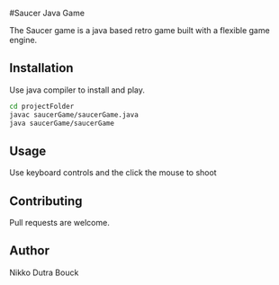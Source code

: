 #Saucer Java Game

The Saucer game is a java based retro game built with a flexible game engine.

## Installation

Use java compiler to install and play.

```bash
cd projectFolder
javac saucerGame/saucerGame.java
java saucerGame/saucerGame
```

## Usage
Use keyboard controls and the click the mouse to shoot

## Contributing
Pull requests are welcome.

## Author
Nikko Dutra Bouck

